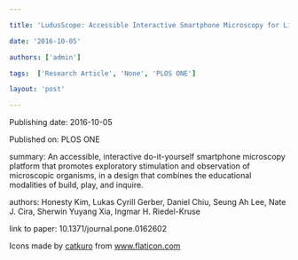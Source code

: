 ---
title: 'LudusScope: Accessible Interactive Smartphone Microscopy for Life-Science Education'
date: '2016-10-05'
authors: ['admin']
tags:  ['Research Article', 'None', 'PLOS ONE']
layout: 'post'
---
Publishing date: 2016-10-05

Published on: PLOS ONE

summary: An accessible, interactive do-it-yourself smartphone microscopy platform that promotes exploratory stimulation and observation of microscopic organisms, in a design that combines the educational modalities of build, play, and inquire.

authors: Honesty Kim, Lukas Cyrill Gerber, Daniel Chiu, Seung Ah Lee, Nate J. Cira, Sherwin Yuyang Xia, Ingmar H. Riedel-Kruse

link to paper: 10.1371/journal.pone.0162602

Icons made by <a href="https://www.flaticon.com/free-icon/bookshelves_3576884" title="catkuro">catkuro</a> from <a href="https://www.flaticon.com/" title="Flaticon"> www.flaticon.com</a>